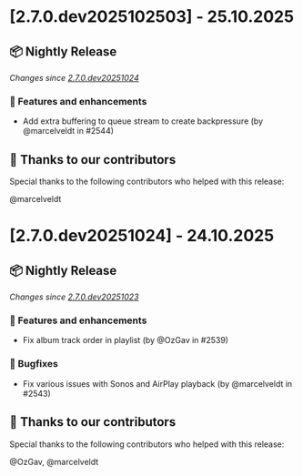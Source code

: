 # [2.7.0.dev2025102503] - 25.10.2025

## 📦 Nightly Release

_Changes since [2.7.0.dev20251024](https://github.com/music-assistant/server/releases/tag/2.7.0.dev20251024)_

### 🚀 Features and enhancements

- Add extra buffering to queue stream to create backpressure (by @marcelveldt in #2544)

## :bow: Thanks to our contributors

Special thanks to the following contributors who helped with this release:

@marcelveldt


# [2.7.0.dev20251024] - 24.10.2025

## 📦 Nightly Release

_Changes since [2.7.0.dev20251023](https://github.com/music-assistant/server/releases/tag/2.7.0.dev20251023)_

### 🚀 Features and enhancements

- Fix album track order in playlist (by @OzGav in #2539)

### 🐛 Bugfixes

- Fix various issues with Sonos and AirPlay playback (by @marcelveldt in #2543)

## :bow: Thanks to our contributors

Special thanks to the following contributors who helped with this release:

@OzGav, @marcelveldt


